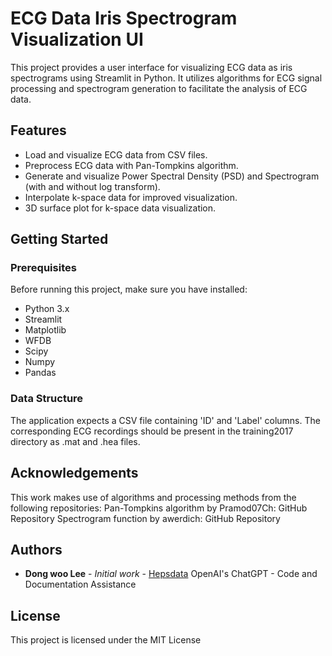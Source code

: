 # ECG Data Iris Spectrogram Visualization UI

This project provides a user interface for visualizing ECG data as iris spectrograms using Streamlit in Python. It utilizes algorithms for ECG signal processing and spectrogram generation to facilitate the analysis of ECG data.

## Features

- Load and visualize ECG data from CSV files.
- Preprocess ECG data with Pan-Tompkins algorithm.
- Generate and visualize Power Spectral Density (PSD) and Spectrogram (with and without log transform).
- Interpolate k-space data for improved visualization.
- 3D surface plot for k-space data visualization.

## Getting Started

### Prerequisites

Before running this project, make sure you have installed:

- Python 3.x
- Streamlit
- Matplotlib
- WFDB
- Scipy
- Numpy
- Pandas

### Data Structure
The application expects a CSV file containing 'ID' and 'Label' columns. The corresponding ECG recordings should be present in the training2017 directory as .mat and .hea files.

## Acknowledgements
This work makes use of algorithms and processing methods from the following repositories:
Pan-Tompkins algorithm by Pramod07Ch: GitHub Repository
Spectrogram function by awerdich: GitHub Repository

## Authors
- **Dong woo Lee** - *Initial work* - [Hepsdata](https://github.com/hepsdata)
OpenAI's ChatGPT - Code and Documentation Assistance

## License
This project is licensed under the MIT License
